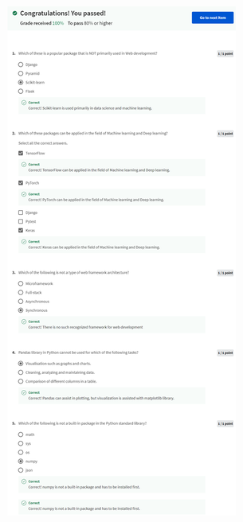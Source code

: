 ![](https://github.com/CrypticFate5/Meta-Back-End-Developer-Professional-Certificate/blob/main/C2-%20Programming%20in%20Python/W-4/Practice%20Quiz-%20Knowledge%20check:%20Popular%20Packages%2C%20Libraries%20and%20Frameworks/ss16.png)
